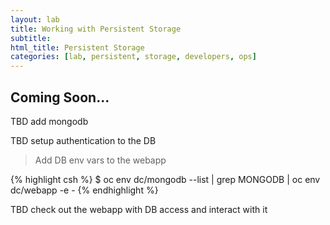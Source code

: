 ```yaml
---
layout: lab
title: Working with Persistent Storage
subtitle: 
html_title: Persistent Storage
categories: [lab, persistent, storage, developers, ops]
---
```


## Coming Soon...

TBD add mongodb

TBD setup authentication to the DB

> <i class="fa fa-terminal"></i> Add DB env vars to the webapp

{% highlight csh %}
$ oc env dc/mongodb --list | grep MONGODB | oc env dc/webapp -e -
{% endhighlight %}

TBD check out the webapp with DB access and interact with it
